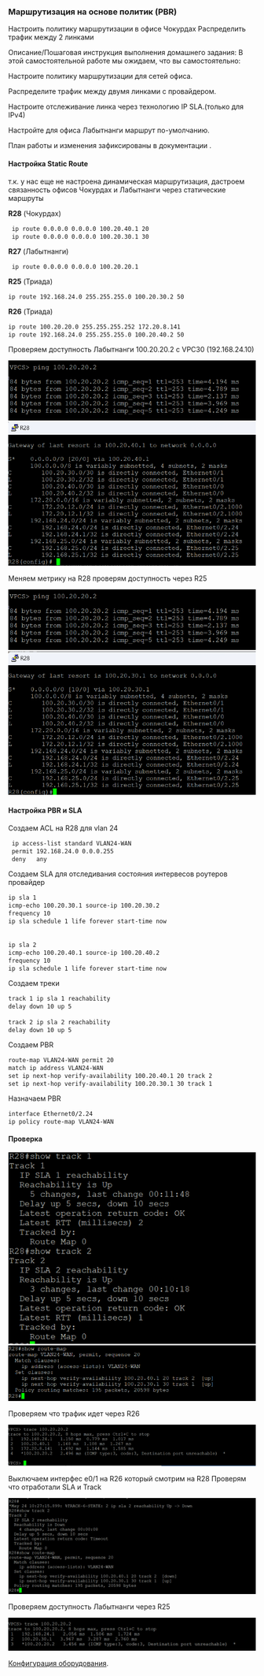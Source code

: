 ### Маршрутизация на основе политик (PBR) 

Настроить политику маршрутизации в офисе Чокурдах
Распределить трафик между 2 линками


Описание/Пошаговая инструкция выполнения домашнего задания:
В этой самостоятельной работе мы ожидаем, что вы самостоятельно:

Настроите политику маршрутизации для сетей офиса.

Распределите трафик между двумя линками с провайдером.

Настроите отслеживание линка через технологию IP SLA.(только для IPv4)

Настройте для офиса Лабытнанги маршрут по-умолчанию.

План работы и изменения зафиксированы в документации .



#### Настройка Static Route 

т.к. у нас еще не настроена динамическая маршрутизация, дастроем связанность офисов Чокурдах и Лабытнанги через статические маршруты

**R28** (Чокурдах)

     ip route 0.0.0.0 0.0.0.0 100.20.40.1 20  
     ip route 0.0.0.0 0.0.0.0 100.20.30.1 30 

**R27** (Лабытнанги)

     ip route 0.0.0.0 0.0.0.0 100.20.20.1  

**R25** (Триада)

    ip route 192.168.24.0 255.255.255.0 100.20.30.2 50

**R26** (Триада)

    ip route 100.20.20.0 255.255.255.252 172.20.8.141
    ip route 192.168.24.0 255.255.255.0 100.20.40.2 50
Проверяем доступность Лабытнанги 100.20.20.2 с VPC30 (192.168.24.10)

![](Lab5-Step1.1.png)
![](Lab5-Step1.2.png)

Меняем метрику на R28 проверям доступность через R25

![](Lab5-Step1.3.png)
![](Lab5-Step1.4.png)

#### Настройка PBR и SLA

Создаем ACL на R28 для vlan 24

     ip access-list standard VLAN24-WAN
     permit 192.168.24.0 0.0.0.255
     deny   any

Создаем SLA для отследивания состояния интервесов роутеров провайдер

    ip sla 1
    icmp-echo 100.20.30.1 source-ip 100.20.30.2
    frequency 10
    ip sla schedule 1 life forever start-time now


    ip sla 2
    icmp-echo 100.20.40.1 source-ip 100.20.40.2
    frequency 10
    ip sla schedule 1 life forever start-time now

Создаем треки 

    track 1 ip sla 1 reachability
    delay down 10 up 5

    track 2 ip sla 2 reachability
    delay down 10 up 5

Создаем PBR

    route-map VLAN24-WAN permit 20
    match ip address VLAN24-WAN 
    set ip next-hop verify-availability 100.20.40.1 20 track 2
    set ip next-hop verify-availability 100.20.30.1 30 track 1

Назначаем PBR

    interface Ethernet0/2.24
    ip policy route-map VLAN24-WAN

#### Проверка

![](Lab5-Step2.1.png)
![](Lab5-Step2.2.png)

Проверяем что трафик идет через R26

![](Lab5-Step2.3.png)

Выключаем интерфес e0/1 на R26 который смотрим на R28
Проверям что отработали SLA и Track

![](Lab5-Step2.4.png)

Проверяем доступность Лабытнанги через R25

![](Lab5-Step2.5.png)


[Конфигурация оборудования](Config/).